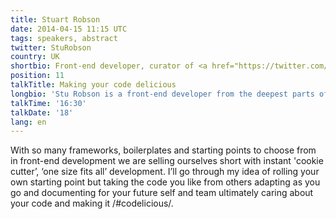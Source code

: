 ```yaml
---
title: Stuart Robson
date: 2014-04-15 11:15 UTC
tags: speakers, abstract
twitter: StuRobson
country: UK
shortbio: Front-end developer, curator of <a href="https://twitter.com/SassNews">SassNews</a>, buzzword antagonist
position: 11
talkTitle: Making your code delicious
longbio: 'Stu Robson is a front-end developer from the deepest parts of Wiltshire, having been a night-owl freelancer for two years he took the jump into working full-time in January 2013. If he’s not coding he’s tweeting. If he’s not tweeting he’s usually spending time with his partner, Sarah and son, Ethan.'
talkTime: '16:30'
talkDate: '18'
lang: en
---
```


With so many frameworks, boilerplates and starting points to choose from in front-end development we are selling ourselves short with instant 'cookie cutter’, ‘one size fits all’ development. I’ll go through my idea of rolling your own starting point but taking the code you like from others adapting as you go and documenting for your future self and team ultimately caring about your code and making it /#codelicious/.
